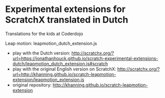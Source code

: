 # Experimental extensions for ScratchX translated in Dutch
Translations for the kids at Coderdojo

Leap motion: leapmotion_dutch_extension.js
- play with the Dutch version: http://scratchx.org/?url=https://jonathanhouck.github.io/scratch-experimental-extensions-dutch/leapmotion_dutch_extension.js#scratch
- play with the original English version on ScratchX: http://scratchx.org/?url=http://khanning.github.io/scratch-leapmotion-extension/leapmotion_extension.js
- original repository: http://khanning.github.io/scratch-leapmotion-extension

